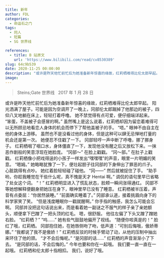 ```yaml
---
title: 新年
author: FDL
categories:
  - 命运石之门
tags:
  - 同人
  - 短篇
  - SG 世界线

references:
  - title: B 站原文
    url: 'https://www.bilibili.com/read/cv8530389'
slug: 64c9b539
date: 2020-11-25 00:00:00
description: "或许是昨天他忙前忙后为她准备新年惊喜的缘故，红莉栖难得比伦太郎早起。阳光洒满了屋子。可能是因为空调开了一晚上，冈部伦太郎踹掉了他那边的被子，四仰八叉地躺在床上，轻轻打着呼噜。"
image:
---
```

> Steins;Gate 世界线  
> 2017 年 1 月 28 日

或许是昨天他忙前忙后为她准备新年惊喜的缘故，红莉栖难得比伦太郎早起。
阳光洒满了屋子。可能是因为空调开了一晚上，冈部伦太郎踹掉了他那边的被子，四仰八叉地躺在床上，轻轻打着呼噜。
她不禁觉得有点可爱，便仔细端详起来。
“笨蛋，不盖被子会感冒的啊。”
虽然嘴上是这么说着，红莉栖却因为留恋着难得可以无所顾忌地看恋人身体的机会而停下了帮他盖被子的手。
“唔。”
眼神不由自主在他的身体上游移。
虽然也不是没看过他的身体，但是这种可以肆无忌惮地打量的机会还是第一次。
她便忍不住戳了一下。
冈部轻哼一声中断了呼噜，挪了挪身子。
红莉栖咽了咽口水，身体僵直了一下，发现他没有醒之后又放松下来。一抹恶作剧般的笑意浮现在她脸庞。
“冈部～”
在脸上戳戳。
“冈～部。”
在肚子上戳戳。
红莉栖像小把戏得逞的小孩子一样发出“嘿嘿嘿”的声音，眼里一片明媚的笑意。
“嗯姆。”
她略略犹豫了一下，便壮起胆子往冈部的下身伸出了罪恶的爪子。
心脏跳得有点吵。
她红着脸轻轻碰了碰他。
“冈——”
然后就被捉住了手。
“助手哟，你趁我睡觉在干些什么呢，真不愧是天才 Hentai 啊。”
调侃的语句里早已省略了处女这个词。
“！”
红莉栖明显进入了慌乱状态，脸颊一瞬间涨得通红。
冈部不等她想解释便翻身把她压在身下，眼神里早已没有了睡意。
红莉栖被半压着，声音有点委屈：“你居然装睡。”
“前面确实睡着了。”
冈部承认道，接着挑眉向身下的科学家笑了笑。
“但是浅度睡眠你一戳就醒啊。”
你手指的触感，我怎么可能会忘啊。
冈部并没把这句话说出来，而是看着她一副谜之不服气的样子亲了亲她额头，顺便拿下巴蹭了一把头顶的红毛。
嗯，很舒服。
他往左偏了下头又蹭了蹭她右脸。
“红莉栖？”
“呜……”
她有些气鼓鼓地偏开了视线。
“随便你啦真是的！”
脸红了哦，红莉栖。
冈部抱住她，在她唇侧吻了吻，低声道：“可别后悔哦，傲娇蒂娜。”
“我都说了我不是傲娇！”
红莉栖反驳的时候手臂动了动，从他的压制中抽出来环住了他的颈。
“才不会后悔呢。”
“是冈部的话……”
红莉栖的声音渐渐小了下去。
“是冈部的话，不会后悔的。”
今年也要和你在一起哦。
我们要一直一直在一起哦。
红莉栖和伦太郎十指相扣。
我们，说好了哦。